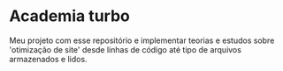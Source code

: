 # Academia turbo
Meu projeto com esse repositório e implementar teorias e estudos sobre 'otimização de site' desde linhas de código até tipo de arquivos armazenados e lidos.
